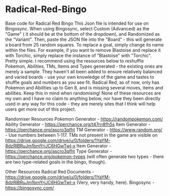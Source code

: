 # Radical-Red-Bingo
Base code for Radical Red Bingo
This Json file is intended for use on Bingosync. When using Bingosync, select Custom (Advanced) as the "Game" ( it should be at the bottom of the dropdown), and Randomized as the "Variant". Then, paste the JSON file into the "Board" - this will generate a board from 25 random squares.
To replace a goal, simply change its name within the files. For example, if you want to remove Blastoise and replace it with Torchic, simply replace the instance of "Blastoise" with "Torchic". Pretty simple.
I recommend using the resources below to reshuffle Pokemon, Abilities, TMs, Items and Types generated - the existing ones are merely a sample. They haven't all been added to ensure relatively balanced and varied boards - use your own knowledge of the game and tastes to shuffle goals and numbers as you see fit.
Radical Red, as of now, only has Pokemon and Abilities up to Gen 8, and is missing several moves, items and abilities. Keep this in mind when randomising!
None of these resources are my own and I have no claim to anything below, nor have they been directly used in any way for this code - they are merely sites that I think will help users get more out of this project.

Randomiser Resources
Pokemon Generator - https://randompokemon.com/
Ability Generator - https://perchance.org/t47rn8fh5s
Item Generator - https://perchance.org/ascro3qfht
TM Generator - https://www.random.org/ - Use numbers between 1-117. TMs not present in the game are visible on https://drive.google.com/drive/u/0/folders/1YaYM-8dzRlBRuJm1bmYrjJC6HGwTwl-x
Item Generator - https://perchance.org/ascro3qfht
Type Generator - https://perchance.org/pokemon-types (will often generate two types - there are two type-related goals in the bingo, though).

Other Resources
Radical Red Documents - https://drive.google.com/drive/u/0/folders/1YaYM-8dzRlBRuJm1bmYrjJC6HGwTwl-x (Very, very handy, here).
Bingosync - https://bingosync.com/
